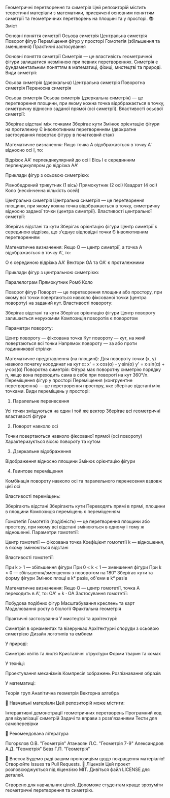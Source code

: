 Геометричні перетворення та симетрія
Цей репозиторій містить теоретичні матеріали з математики, присвячені основним поняттям симетрії та геометричних перетворень на площині та у просторі.
📚 Зміст

Основні поняття симетрії
Осьова симетрія
Центральна симетрія
Поворот фігур
Переміщення фігур у просторі
Гомотетія (збільшення та зменшення)
Практичні застосування

Основні поняття симетрії
Симетрія — це властивість геометричної фігури залишатися незмінною при певних перетвореннях. Симетрія є фундаментальним поняттям в математиці, фізиці, мистецтві та природі.
Види симетрії:

Осьова симетрія (дзеркальна)
Центральна симетрія
Поворотна симетрія
Переносна симетрія

Осьова симетрія
Осьова симетрія (дзеркальна симетрія) — це перетворення площини, при якому кожна точка відображається в точку, симетричну відносно заданої прямої (осі симетрії).
Властивості осьової симетрії:

Зберігає відстані між точками
Зберігає кути
Змінює орієнтацію фігури на протилежну
Є інволютивним перетворенням (двократне застосування повертає фігуру в початковий стан)

Математичне визначення:
Якщо точка A відображається в точку A' відносно осі l, то:

Відрізок AA' перпендикулярний до осі l
Вісь l є серединним перпендикуляром до відрізка AA'

Приклади фігур з осьовою симетрією:

Рівнобедрений трикутник (1 вісь)
Прямокутник (2 осі)
Квадрат (4 осі)
Коло (нескінченна кількість осей)

Центральна симетрія
Центральна симетрія — це перетворення площини, при якому кожна точка відображається в точку, симетричну відносно заданої точки (центра симетрії).
Властивості центральної симетрії:

Зберігає відстані та кути
Зберігає орієнтацію фігури
Центр симетрії є серединою відрізка, що з'єднує відповідні точки
Є інволютивним перетворенням

Математичне визначення:
Якщо O — центр симетрії, а точка A відображається в точку A', то:

O є серединою відрізка AA'
Вектори OA та OA' є протилежними

Приклади фігур з центральною симетрією:

Паралелограм
Прямокутник
Ромб
Коло

Поворот фігур
Поворот — це перетворення площини або простору, при якому всі точки повертаються навколо фіксованої точки (центра повороту) на заданий кут.
Властивості повороту:

Зберігає відстані та кути
Зберігає орієнтацію фігури
Центр повороту залишається нерухомим
Композиція поворотів є поворотом

Параметри повороту:

Центр повороту — фіксована точка
Кут повороту — кут, на який повертаються всі точки
Напрямок повороту — за або проти годинникової стрілки

Математичне представлення (на площині):
Для повороту точки (x, y) навколо початку координат на кут α:
x' = x·cos(α) - y·sin(α)
y' = x·sin(α) + y·cos(α)
Поворотна симетрія:
Фігура має поворотну симетрію порядку n, якщо вона переходить сама в себе при повороті на кут 360°/n.
Переміщення фігур у просторі
Переміщення (конгруентне перетворення) — це перетворення простору, яке зберігає відстані між точками.
Види переміщень у просторі:
1. Паралельне перенесення

Усі точки зміщуються на один і той же вектор
Зберігає всі геометричні властивості фігури

2. Поворот навколо осі

Точки повертаються навколо фіксованої прямої (осі повороту)
Характеризується віссю повороту та кутом

3. Дзеркальне відображення

Відображення відносно площини
Змінює орієнтацію фігури

4. Гвинтове переміщення

Комбінація повороту навколо осі та паралельного перенесення вздовж цієї осі

Властивості переміщень:

Зберігають відстані
Зберігають кути
Переводять прямі в прямі, площини в площини
Композиція переміщень є переміщенням

Гомотетія
Гомотетія (подібність) — це перетворення площини або простору, при якому всі відстані змінюються в одному і тому ж відношенні.
Параметри гомотетії:

Центр гомотетії — фіксована точка
Коефіцієнт гомотетії k — відношення, в якому змінюються відстані

Властивості гомотетії:

При k > 1 — збільшення фігури
При 0 < k < 1 — зменшення фігури
При k < 0 — збільшення/зменшення з поворотом на 180°
Зберігає кути та форму фігури
Змінює площі в k² разів, об'єми в k³ разів

Математичне визначення:
Якщо O — центр гомотетії, точка A переходить в A', то:
OA' = k · OA
Застосування гомотетії:

Побудова подібних фігур
Масштабування креслень та карт
Моделювання росту в біології
Фрактальна геометрія

Практичні застосування
У мистецтві та архітектурі:

Симетрія в орнаментах та візерунках
Архітектурні споруди з осьовою симетрією
Дизайн логотипів та емблем

У природі:

Симетрія квітів та листя
Кристалічні структури
Форми тварин та комах

У техніці:

Проектування механізмів
Компресія зображень
Розпізнавання образів

У математиці:

Теорія груп
Аналітична геометрія
Векторна алгебра

🔧 Навчальні матеріали
Цей репозиторій може містити:

Інтерактивні демонстрації геометричних перетворень
Програмний код для візуалізації симетрій
Задачі та вправи з розв'язаннями
Тести для самоперевірки

📖 Рекомендована література

Погорєлов О.В. "Геометрія"
Атанасян Л.С. "Геометрія 7-9"
Александров А.Д. "Геометрія"
Бевз Г.П. "Геометрія"

🤝 Внесок
Будемо раді вашим пропозиціям щодо покращення матеріалів! Створюйте Issues та Pull Requests.
📄 Ліцензія
Цей проект розповсюджується під ліцензією MIT. Дивіться файл LICENSE для деталей.

Створено для навчальних цілей. Допоможе студентам краще зрозуміти геометричні перетворення та симетрію.
